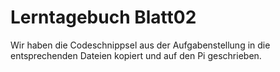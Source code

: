 # Lerntagebuch Blatt02
Wir haben die Codeschnippsel aus der Aufgabenstellung in die entsprechenden Dateien kopiert und auf den Pi geschrieben.